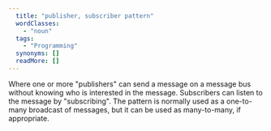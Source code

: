 ```yaml
---
  title: "publisher, subscriber pattern"
  wordClasses: 
    - "noun"
  tags: 
    - "Programming"
  synonyms: []
  readMore: []
---
```

Where one or more "publishers" can send a message on a message bus without knowing who is interested in the message. Subscribers can listen to the message by "subscribing". The pattern is normally used as a one-to-many broadcast of messages, but it can be used as many-to-many, if appropriate.

